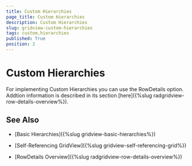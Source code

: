 ```yaml
---
title: Custom Hierarchies
page_title: Custom Hierarchies
description: Custom Hierarchies
slug: gridview-custom-hierarchies
tags: custom,hierarchies
published: True
position: 2
---
```


# Custom Hierarchies

For implementing Custom Hierarchies you can use the RowDetails option. Addtion information is described in its section [here]({%slug radgridview-row-details-overview%}). 

## See Also

 * [Basic Hierarchies]({%slug gridview-basic-hierarchies%})

 * [Self-Referencing GridView]({%slug gridview-self-referencing-grid%})

 * [RowDetails Overview]({%slug radgridview-row-details-overview%})
